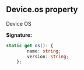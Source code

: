 
## Device.os property

Device OS

**Signature:**

```typescript
static get os(): {
        name: string;
        version: string;
    };
```
